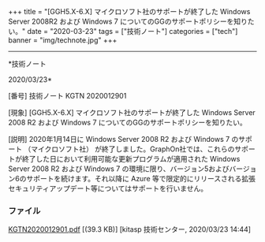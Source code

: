 ﻿+++
title = "[GGH5.X-6.X] マイクロソフト社のサポートが終了した Windows Server 2008R2 および Windows 7 についてのGGのサポートポリシーを知りたい。"
date = "2020-03-23"
tags = ["技術ノート"]
categories = ["tech"]
banner = "img/technote.jpg"
+++

-----------------------------------------------------------------------------------------------------------------------------

*技術ノート

2020/03/23*


[番号]
技術ノート KGTN 2020012901

[現象]
[GGH5.X-6.X] マイクロソフト社のサポートが終了した Windows Server 2008
R2 および Windows 7 についてのGGのサポートポリシーを知りたい。

[説明]
2020年1月14日に Windows Server 2008 R2 および Windows 7 のサポート
（マイクロソフト社）
が終了しました。GraphOn社では、これらのサポートが終了した日において利用可能な更新プログラムが適用された
Windows Server 2008 R2 および Windows 7
の環境に限り、バージョン5およびバージョン6のサポートを続けます。それ以降に
Azure
等で限定的にリリースされる拡張セキュリティアップデート等についてはサポートを行いません。


### ファイル





[KGTN2020012901.pdf](http://techreport.kitasp.net/attachments/download/4477/KGTN2020012901.pdf)
 [(39.3 KB)] [kitasp 技術センター, 2020/03/23
14:44]
